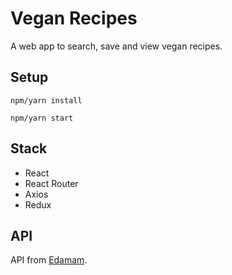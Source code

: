 # Vegan Recipes

A web app to search, save and view vegan recipes.

## Setup

```
npm/yarn install
```

```
npm/yarn start
```

## Stack

- React
- React Router
- Axios
- Redux

## API

API from [Edamam](https://www.edamam.com).
